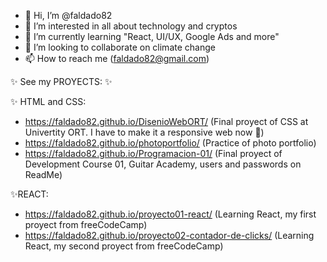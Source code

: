 - 👋 Hi, I’m @faldado82
- 👀 I’m interested in all about technology and cryptos
- 🌱 I’m currently learning "React, UI/UX, Google Ads and more"
- 💞️ I’m looking to collaborate on climate change
- 📫 How to reach me (faldado82@gmail.com)

✨ See my PROYECTS: ✨

✨ HTML and CSS:
- https://faldado82.github.io/DisenioWebORT/ (Final proyect of CSS at Univertity ORT. I have to make it a responsive web now 👀)
- https://faldado82.github.io/photoportfolio/ (Practice of photo portfolio)
- https://faldado82.github.io/Programacion-01/ (Final proyect of Development Course 01, Guitar Academy, users and passwords on ReadMe)

✨REACT:
- https://faldado82.github.io/proyecto01-react/  (Learning React, my first proyect from freeCodeCamp)
- https://faldado82.github.io/proyecto02-contador-de-clicks/ (Learning React, my second proyect from freeCodeCamp)

<!---
faldado82/faldado82 is a ✨ special ✨ repository because its `README.md` (this file) appears on your GitHub profile.
You can click the Preview link to take a look at your changes.
--->
